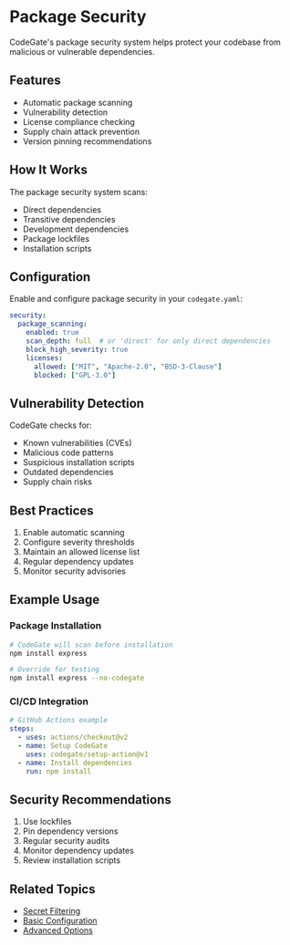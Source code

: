 # Package Security

CodeGate's package security system helps protect your codebase from malicious or vulnerable dependencies.

## Features

- Automatic package scanning
- Vulnerability detection
- License compliance checking
- Supply chain attack prevention
- Version pinning recommendations

## How It Works

The package security system scans:

- Direct dependencies
- Transitive dependencies
- Development dependencies
- Package lockfiles
- Installation scripts

## Configuration

Enable and configure package security in your `codegate.yaml`:

```yaml
security:
  package_scanning:
    enabled: true
    scan_depth: full  # or 'direct' for only direct dependencies
    block_high_severity: true
    licenses:
      allowed: ["MIT", "Apache-2.0", "BSD-3-Clause"]
      blocked: ["GPL-3.0"]
```

## Vulnerability Detection

CodeGate checks for:

- Known vulnerabilities (CVEs)
- Malicious code patterns
- Suspicious installation scripts
- Outdated dependencies
- Supply chain risks

## Best Practices

1. Enable automatic scanning
2. Configure severity thresholds
3. Maintain an allowed license list
4. Regular dependency updates
5. Monitor security advisories

## Example Usage

### Package Installation

```bash
# CodeGate will scan before installation
npm install express

# Override for testing
npm install express --no-codegate
```

### CI/CD Integration

```yaml
# GitHub Actions example
steps:
  - uses: actions/checkout@v2
  - name: Setup CodeGate
    uses: codegate/setup-action@v1
  - name: Install dependencies
    run: npm install
```

## Security Recommendations

1. Use lockfiles
2. Pin dependency versions
3. Regular security audits
4. Monitor dependency updates
5. Review installation scripts

## Related Topics

- [Secret Filtering](/docs/features/secret-filtering)
- [Basic Configuration](/docs/configuration/basic)
- [Advanced Options](/docs/configuration/advanced)
